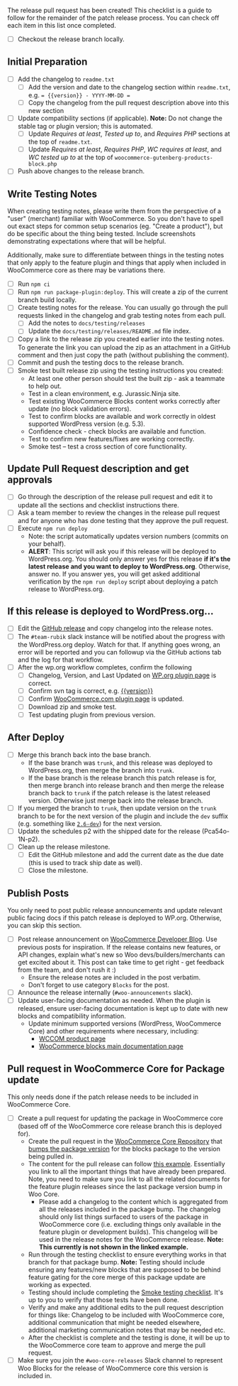 The release pull request has been created! This checklist is a guide to follow for the remainder of the patch release process. You can check off each item in this list once completed.

* [ ] Checkout the release branch locally.

## Initial Preparation

* [ ] Add the changelog to `readme.txt`
  * [ ] Add the version and date to the changelog section within `readme.txt`, e.g. `= {{version}} - YYYY-MM-DD =`
  * [ ] Copy the changelog from the pull request description above into this new section
* [ ] Update compatibility sections (if applicable). __Note:__ Do not change the stable tag or plugin version; this is automated.
  * [ ] Update _Requires at least_, _Tested up to_, and _Requires PHP_ sections at the top of `readme.txt`.
  * [ ] Update _Requires at least_, _Requires PHP_, _WC requires at least_, and _WC tested up to_ at the top of `woocommerce-gutenberg-products-block.php`
* [ ] Push above changes to the release branch.

## Write Testing Notes

When creating testing notes, please write them from the perspective of a "user" (merchant) familiar with WooCommerce. So you don't have to spell out exact steps for common setup scenarios (eg. "Create a product"), but do be specific about the thing being tested. Include screenshots demonstrating expectations where that will be helpful.

Additionally, make sure to differentiate between things in the testing notes that only apply to the feature plugin and things that apply when included in WooCommerce core as there may be variations there.

* [ ] Run `npm ci`
* [ ] Run `npm run package-plugin:deploy`. This will create a zip of the current branch build locally.
* [ ] Create testing notes for the release. You can usually go through the pull requests linked in the changelog and grab testing notes from each pull. 
  * [ ] Add the notes to `docs/testing/releases`
  * [ ] Update the `docs/testing/releases/README.md` file index.
* [ ] Copy a link to the release zip you created earlier into the testing notes. To generate the link you can upload the zip as an attachment in a GitHub comment and then just copy the path (without publishing the comment).
* [ ] Commit and push the testing docs to the release branch.
* [ ] Smoke test built release zip using the testing instructions you created:
  * At least one other person should test the built zip - ask a teammate to help out.
  * Test in a clean environment, e.g. Jurassic.Ninja site.
  * Test existing WooCommerce Blocks content works correctly after update (no block validation errors).
  * Test to confirm blocks are available and work correctly in oldest supported WordPress version (e.g. 5.3).
  * Confidence check - check blocks are available and function.
  * Test to confirm new features/fixes are working correctly.
  * Smoke test – test a cross section of core functionality.

## Update Pull Request description and get approvals

* [ ] Go through the description of the release pull request and edit it to update all the sections and checklist instructions there.
* [ ] Ask a team member to review the changes in the release pull request and for anyone who has done testing that they approve the pull request.
* [ ] Execute `npm run deploy`
  * Note: the script automatically updates version numbers (commits on your behalf).
  * **ALERT**: This script will ask you if this release will be deployed to WordPress.org. You should only answer yes for this release **if it's the latest release and you want to deploy to WordPress.org**. Otherwise, answer no. If you answer yes, you will get asked additional verification by the `npm run deploy` script about deploying a patch release to WordPress.org.

## If this release is deployed to WordPress.org...

* [ ] Edit the [GitHub release](https://github.com/woocommerce/woocommerce-gutenberg-products-block/releases) and copy changelog into the release notes.
* [ ] The `#team-rubik` slack instance will be notified about the progress with the WordPress.org deploy. Watch for that. If anything goes wrong, an error will be reported and you can followup via the GitHub actions tab and the log for that workflow.
* [ ] After the wp.org workflow completes, confirm the following
  * [ ] Changelog, Version, and Last Updated on [WP.org plugin page](https://wordpress.org/plugins/woo-gutenberg-products-block/) is correct.
  * [ ] Confirm svn tag is correct, e.g. [{{version}}](https://plugins.svn.wordpress.org/woo-gutenberg-products-block/tags/{{version}}/)
  * [ ] Confirm [WooCommerce.com plugin page](https://woocommerce.com/products/woocommerce-gutenberg-products-block/) is updated.
  * [ ] Download zip and smoke test.
  * [ ] Test updating plugin from previous version.

## After Deploy

* [ ] Merge this branch back into the base branch.
  * If the base branch was `trunk`, and this release was deployed to WordPress.org, then merge the branch into `trunk`.
  * If the base branch is the release branch this patch release is for, then merge branch into release branch and then merge the release branch back to `trunk` if the patch release is the latest released version. Otherwise just merge back into the release branch.
* [ ] If you merged the branch to `trunk`, then update version on the `trunk` branch to be for the next version of the plugin and include the `dev` suffix (e.g. something like [`2.6-dev`](https://github.com/woocommerce/woocommerce-gutenberg-products-block/commit/e27f053e7be0bf7c1d376f5bdb9d9999190ce158)) for the next version.
* [ ] Update the schedules p2 with the shipped date for the release (Pca54o-1N-p2).
* [ ] Clean up the release milestone.
  * [ ] Edit the GitHub milestone and add the current date as the due date (this is used to track ship date as well).
  * [ ] Close the milestone.

## Publish Posts

You only need to post public release announcements and update relevant public facing docs if this patch release is deployed to WP.org. Otherwise, you can skip this section.

* [ ] Post release announcement on [WooCommerce Developer Blog](https://woocommerce.wordpress.com/category/blocks/). Use previous posts for inspiration. If the release contains new features, or API changes, explain what's new so Woo devs/builders/merchants can get excited about it. This post can take time to get right - get feedback from the team, and don't rush it :)
  - Ensure the release notes are included in the post verbatim.
  - Don't forget to use category `Blocks` for the post.
* [ ] Announce the release internally (`#woo-announcements` slack).
* [ ] Update user-facing documentation as needed. When the plugin is released, ensure user-facing documentation is kept up to date with new blocks and compatibility information.
  - Update minimum supported versions (WordPress, WooCommerce Core) and other requirements where necessary, including:
    - [WCCOM product page](https://woocommerce.com/products/woocommerce-gutenberg-products-block/)
    - [WooCommerce blocks main documentation page](https://docs.woocommerce.com/document/woocommerce-blocks/)

## Pull request in WooCommerce Core for Package update

This only needs done if the patch release needs to be included in WooCommerce Core.

* [ ] Create a pull request for updating the package in WooCommerce core (based off of the WooCommerce core release branch this is deployed for).
  - Create the pull request in the [WooCommerce Core Repository](https://github.com/woocommerce/woocommerce/) that [bumps the package version](https://github.com/woocommerce/woocommerce/blob/master/composer.json) for the blocks package to the version being pulled in.
  - The content for the pull release can follow [this example](https://github.com/woocommerce/woocommerce/pull/27676). Essentially you link to all the important things that have already been prepared. Note, you need to make sure you link to all the related documents for the feature plugin releases since the last package version bump in Woo Core.
      - Please add a changelog to the content which is aggregated from all the releases included in the package bump. The changelog should only list things surfaced to users of the package in WooCommerce core (i.e. excluding things only available in the feature plugin or development builds). This changelog will be used in the release notes for the WooCommerce release. **Note: This currently is not shown in the linked example.**
  - Run through the testing checklist to ensure everything works in that branch for that package bump. **Note:** Testing should include ensuring any features/new blocks that are supposed to be behind feature gating for the core merge of this package update are working as expected.
  - Testing should include completing the [Smoke testing checklist](https://github.com/woocommerce/woocommerce-gutenberg-products-block/blob/trunk/docs/testing/smoke-testing.md). It's up to you to verify that those tests have been done.
  - Verify and make any additional edits to the pull request description for things like: Changelog to be included with WooCommerce core, additional communication that might be needed elsewhere, additional marketing communication notes that may be needed etc.
  - After the checklist is complete and the testing is done, it will be up to the WooCommerce core team to approve and merge the pull request.
* [ ] Make sure you join the `#woo-core-releases` Slack channel to represent Woo Blocks for the release of WooCommerce core this version is included in.
